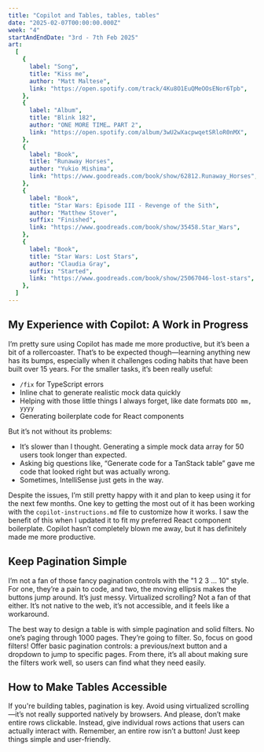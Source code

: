 ```yaml
---
title: "Copilot and Tables, tables, tables"
date: "2025-02-07T00:00:00.000Z"
week: "4"
startAndEndDate: "3rd - 7th Feb 2025"
art:
  [
    {
      label: "Song",
      title: "Kiss me",
      author: "Matt Maltese",
      link: "https://open.spotify.com/track/4Ku8O1EuQMeOOsENor6Tpb",
    },
    {
      label: "Album",
      title: "Blink 182",
      author: "ONE MORE TIME… PART 2",
      link: "https://open.spotify.com/album/3wU2wXacpwqetSRloR0nMX",
    },
    {
      label: "Book",
      title: "Runaway Horses",
      author: "Yukio Mishima",
      link: "https://www.goodreads.com/book/show/62812.Runaway_Horses",
    },
    {
      label: "Book",
      title: "Star Wars: Episode III - Revenge of the Sith",
      author: "Matthew Stover",
      suffix: "Finished",
      link: "https://www.goodreads.com/book/show/35458.Star_Wars",
    },
    {
      label: "Book",
      title: "Star Wars: Lost Stars",
      author: "Claudia Gray",
      suffix: "Started",
      link: "https://www.goodreads.com/book/show/25067046-lost-stars",
    },
  ]
---
```


## My Experience with Copilot: A Work in Progress

I’m pretty sure using Copilot has made me more productive, but it’s been a bit of a rollercoaster. That’s to be expected though—learning anything new has its bumps, especially when it challenges coding habits that have been built over 15 years. For the smaller tasks, it’s been really useful:

- `/fix` for TypeScript errors
- Inline chat to generate realistic mock data quickly
- Helping with those little things I always forget, like date formats `DDD mm, yyyy`
- Generating boilerplate code for React components

But it’s not without its problems:

- It’s slower than I thought. Generating a simple mock data array for 50 users took longer than expected.
- Asking big questions like, “Generate code for a TanStack table” gave me code that looked right but was actually wrong.
- Sometimes, IntelliSense just gets in the way.

Despite the issues, I’m still pretty happy with it and plan to keep using it for the next few months. One key to getting the most out of it has been working with the `copilot-instructions.md` file to customize how it works. I saw the benefit of this when I updated it to fit my preferred React component boilerplate. Copilot hasn’t completely blown me away, but it has definitely made me more productive.

## Keep Pagination Simple

I’m not a fan of those fancy pagination controls with the "1 2 3 ... 10" style. For one, they’re a pain to code, and two, the moving ellipsis makes the buttons jump around. It’s just messy. Virtualized scrolling? Not a fan of that either. It’s not native to the web, it’s not accessible, and it feels like a workaround.

The best way to design a table is with simple pagination and solid filters. No one’s paging through 1000 pages. They’re going to filter. So, focus on good filters! Offer basic pagination controls: a previous/next button and a dropdown to jump to specific pages. From there, it’s all about making sure the filters work well, so users can find what they need easily.

## How to Make Tables Accessible

If you're building tables, pagination is key. Avoid using virtualized scrolling—it’s not really supported natively by browsers. And please, don’t make entire rows clickable. Instead, give individual rows actions that users can actually interact with. Remember, an entire row isn’t a button! Just keep things simple and user-friendly.

